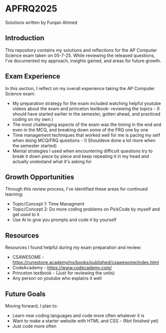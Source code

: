 # APFRQ2025

Solutions written by Furqan Ahmed

## Introduction
This repository contains my solutions and reflections for the AP Computer Science exam taken on 05-7-25. While reviewing the released questions, I've documented my approach, insights gained, and areas for future growth.

## Exam Experience
In this section, I reflect on my overall experience taking the AP Computer Science exam:

- My preparation strategy for the exam included watching helpful youtube videos about the exam and princeton textbook- reviewing the topics - (I should have started earlier in the semester, gotten ahead, and practiced coding on my own.)
- The most challenging aspects of the exam was the timing in the end and even in the MCQ, and breaking down some of the FRQ one by one
- Time management techniques that worked well for me is pacing my self when doing MCQ/FRQ questions - (I Shouldeve done a lot more when the semester started)
- Mental strategies I used when encountering difficult questions try to break it down piece by piece and keep repeating it in my head and actually undestand what it's asking for

## Growth Opportunities
Through this review process, I've identified these areas for continued learning:

- Topic/Concept 1: Time Managment
- Topic/Concept 2: Do more coding problems on PickCode by myself and get used to it
- Use AI to give you prompts and code it by yourself

## Resources
Resources I found helpful during my exam preparation and review:

- CSAWESOME - https://runestone.academy/ns/books/published/csawesome/index.html
- CodeAcademy - https://www.codecademy.com/
- Princeton textbook - (Just for reviewing the units)
- Any person on youtube who explains it well

## Future Goals
Moving forward, I plan to:
- Learn new coding languages and code more often whatever it is
- Want to make a starter website with HTML and CSS - (Not finished yet)
- Just code more often
